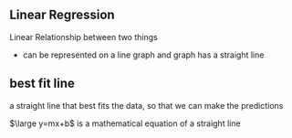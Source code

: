 Linear Regression
-----
Linear Relationship between two things
- can be represented on a line graph and graph has a straight line

best fit line
----
a straight line that best fits the data, so that we can make the predictions

$\large y=mx+b$ is a mathematical equation of a straight line
